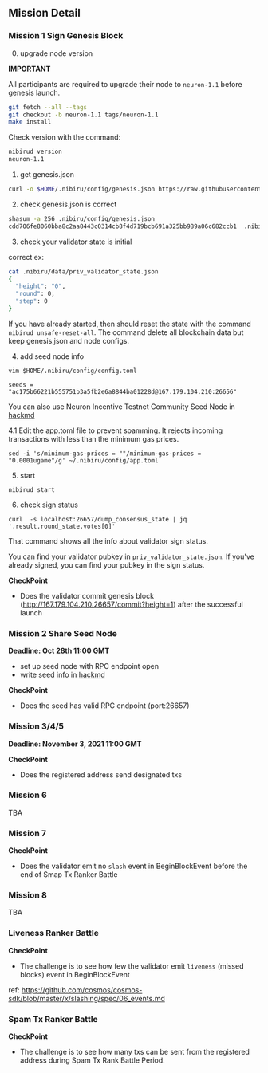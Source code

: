 ## Mission Detail

### Mission 1 Sign Genesis Block
0. upgrade node version

**IMPORTANT**

All participants are required to upgrade their node to `neuron-1.1` before genesis launch.


```sh
git fetch --all --tags
git checkout -b neuron-1.1 tags/neuron-1.1
make install
```

Check version with the command:
```sh
nibirud version
neuron-1.1
```

1. get genesis.json
```sh
curl -o $HOME/.nibiru/config/genesis.json https://raw.githubusercontent.com/cosmos-gaminghub/testnets/master/neuron-1/genesis.json
```

2. check genesis.json is correct

```sh
shasum -a 256 .nibiru/config/genesis.json
cdd706fe8060bba8c2aa8443c0314cb8f4d719bcb691a325bb989a06c682ccb1  .nibiru/config/genesis.json
```

3. check your validator state is initial

correct ex:
```sh
cat .nibiru/data/priv_validator_state.json
{
  "height": "0",
  "round": 0,
  "step": 0
}
```

If you have already started, then should reset the state with the command `nibirud unsafe-reset-all`. The command delete all blockchain data but keep genesis.json and node configs.

4. add seed node info

```
vim $HOME/.nibiru/config/config.toml
```

```
seeds = "ac175b66221b555751b3a5fb2e6a8844ba01228d@167.179.104.210:26656"
```

You can also use Neuron Incentive Testnet Community Seed Node in [hackmd](https://hackmd.io/y_JUOikHTvudW90oGySdWw)

4.1 Edit the app.toml file to prevent spamming. It rejects incoming transactions with less than the minimum gas prices.
```
sed -i 's/minimum-gas-prices = ""/minimum-gas-prices = "0.0001ugame"/g' ~/.nibiru/config/app.toml
```

5. start
```
nibirud start
```


6. check sign status
```
curl  -s localhost:26657/dump_consensus_state | jq '.result.round_state.votes[0]'
```

That command shows all the info about validator sign status.

You can find your validator pubkey in `priv_validator_state.json`. If you've already signed, you can find your pubkey in the sign status.

**CheckPoint**
- Does the validator commit genesis block (http://167.179.104.210:26657/commit?height=1) after the successful launch

### Mission 2 Share Seed Node
**Deadline: Oct 28th 11:00 GMT**
- set up seed node with RPC endpoint open
- write seed info in [hackmd](https://hackmd.io/y_JUOikHTvudW90oGySdWw)

**CheckPoint**
- Does the seed has valid RPC endpoint (port:26657)

### Mission 3/4/5
**Deadline: November 3, 2021 11:00 GMT**

**CheckPoint**
- Does the registered address send designated txs

### Mission 6
TBA

### Mission 7
**CheckPoint**
- Does the validator emit no `slash` event in BeginBlockEvent before the end of Smap Tx Ranker Battle

### Mission 8
TBA

### Liveness Ranker Battle
**CheckPoint**
- The challenge is to see how few the validator emit `liveness` (missed blocks) event in BeginBlockEvent

ref: https://github.com/cosmos/cosmos-sdk/blob/master/x/slashing/spec/06_events.md

### Spam Tx Ranker Battle
**CheckPoint**
- The challenge is to see how many txs can be sent from the registered address during Spam Tx Rank Battle Period.
